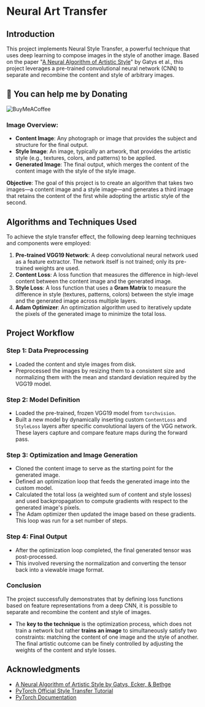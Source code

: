 # Neural Art Transfer

## Introduction
This project implements Neural Style Transfer, a powerful technique that uses deep learning to compose images in the style of another image. Based on the paper "[A Neural Algorithm of Artistic Style](https://arxiv.org/abs/1508.06576)" by Gatys et al., this project leverages a pre-trained convolutional neural network (CNN) to separate and recombine the content and style of arbitrary images.

## 🫡 You can help me by Donating
![BuyMeACoffee](https://img.shields.io/badge/Buy%20Me%20a%20Coffee-ffdd00?style=for-the-badge&logo=buy-me-a-coffee&logoColor=black)

### Image Overview:
- **Content Image**: Any photograph or image that provides the subject and structure for the final output.
- **Style Image**: An image, typically an artwork, that provides the artistic style (e.g., textures, colors, and patterns) to be applied.
- **Generated Image**: The final output, which merges the content of the content image with the style of the style image.

**Objective**:
The goal of this project is to create an algorithm that takes two images—a content image and a style image—and generates a third image that retains the content of the first while adopting the artistic style of the second.

## Algorithms and Techniques Used
To achieve the style transfer effect, the following deep learning techniques and components were employed:

1.  **Pre-trained VGG19 Network**: A deep convolutional neural network used as a feature extractor. The network itself is not trained; only its pre-trained weights are used.
2.  **Content Loss**: A loss function that measures the difference in high-level content between the content image and the generated image.
3.  **Style Loss**: A loss function that uses a **Gram Matrix** to measure the difference in style (textures, patterns, colors) between the style image and the generated image across multiple layers.
4.  **Adam Optimizer**: An optimization algorithm used to iteratively update the pixels of the generated image to minimize the total loss.

## Project Workflow
### Step 1: Data Preprocessing
- Loaded the content and style images from disk.
- Preprocessed the images by resizing them to a consistent size and normalizing them with the mean and standard deviation required by the VGG19 model.

### Step 2: Model Definition
- Loaded the pre-trained, frozen VGG19 model from `torchvision`.
- Built a new model by dynamically inserting custom `ContentLoss` and `StyleLoss` layers after specific convolutional layers of the VGG network. These layers capture and compare feature maps during the forward pass.

### Step 3: Optimization and Image Generation
- Cloned the content image to serve as the starting point for the generated image.
- Defined an optimization loop that feeds the generated image into the custom model.
- Calculated the total loss (a weighted sum of content and style losses) and used backpropagation to compute gradients with respect to the generated image's pixels.
- The Adam optimizer then updated the image based on these gradients. This loop was run for a set number of steps.

### Step 4: Final Output
- After the optimization loop completed, the final generated tensor was post-processed.
- This involved reversing the normalization and converting the tensor back into a viewable image format.

### Conclusion
The project successfully demonstrates that by defining loss functions based on feature representations from a deep CNN, it is possible to separate and recombine the content and style of images.

- The **key to the technique** is the optimization process, which does not train a network but rather **trains an image** to simultaneously satisfy two constraints: matching the content of one image and the style of another. The final artistic outcome can be finely controlled by adjusting the weights of the content and style losses.

## Acknowledgments
- [A Neural Algorithm of Artistic Style by Gatys, Ecker, & Bethge](https://arxiv.org/abs/1508.06576)
- [PyTorch Official Style Transfer Tutorial](https://pytorch.org/tutorials/advanced/neural_style_tutorial.html)
- [PyTorch Documentation](https://pytorch.org/docs/stable/index.html)
